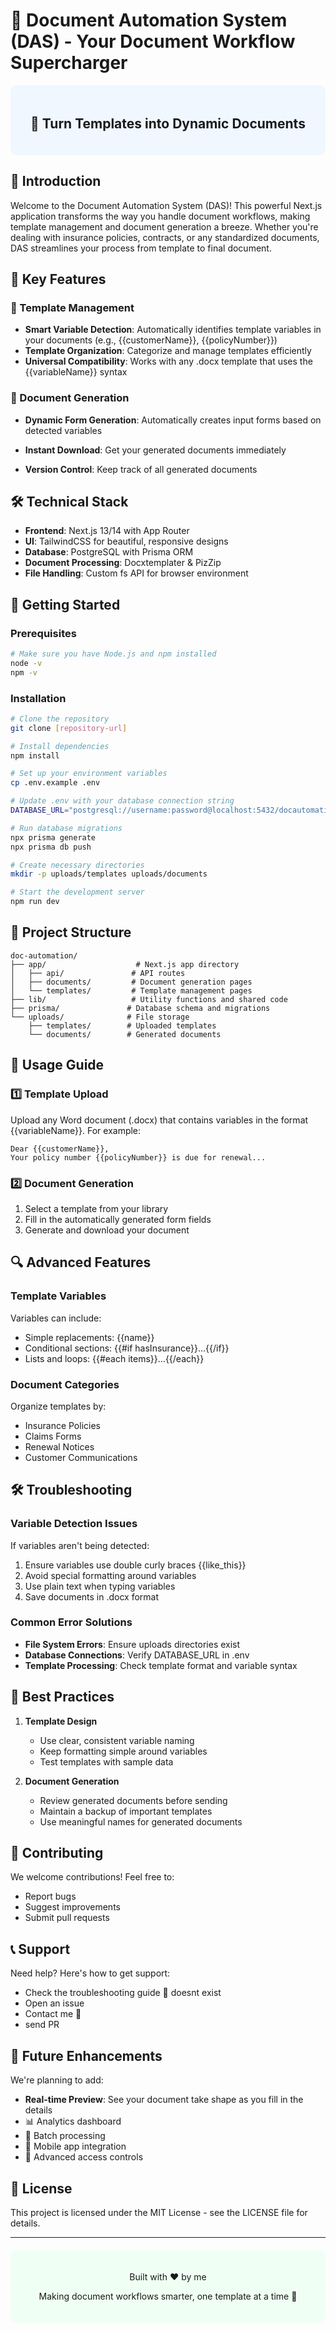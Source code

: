 # 🚀 Document Automation System (DAS) - Your Document Workflow Supercharger

<div align="center" style="background-color: #f0f7ff; padding: 20px; border-radius: 10px;">
  <h2>💫 Turn Templates into Dynamic Documents</h2>
</div>

## 🌟 Introduction

Welcome to the Document Automation System (DAS)! This powerful Next.js application transforms the way you handle document workflows, making template management and document generation a breeze. Whether you're dealing with insurance policies, contracts, or any standardized documents, DAS streamlines your process from template to final document.

## 🎯 Key Features

### 📝 Template Management
- **Smart Variable Detection**: Automatically identifies template variables in your documents (e.g., {{customerName}}, {{policyNumber}})
- **Template Organization**: Categorize and manage templates efficiently
- **Universal Compatibility**: Works with any .docx template that uses the {{variableName}} syntax

### 🔄 Document Generation
- **Dynamic Form Generation**: Automatically creates input forms based on detected variables

- **Instant Download**: Get your generated documents immediately
- **Version Control**: Keep track of all generated documents

## 🛠️ Technical Stack

- **Frontend**: Next.js 13/14 with App Router
- **UI**: TailwindCSS for beautiful, responsive designs
- **Database**: PostgreSQL with Prisma ORM
- **Document Processing**: Docxtemplater & PizZip
- **File Handling**: Custom fs API for browser environment

## 🚀 Getting Started

### Prerequisites
```bash
# Make sure you have Node.js and npm installed
node -v
npm -v
```

### Installation
```bash
# Clone the repository
git clone [repository-url]

# Install dependencies
npm install

# Set up your environment variables
cp .env.example .env

# Update .env with your database connection string
DATABASE_URL="postgresql://username:password@localhost:5432/docautomation"

# Run database migrations
npx prisma generate
npx prisma db push

# Create necessary directories
mkdir -p uploads/templates uploads/documents

# Start the development server
npm run dev
```

## 📂 Project Structure

```
doc-automation/
├── app/                    # Next.js app directory
│   ├── api/               # API routes
│   ├── documents/         # Document generation pages
│   └── templates/         # Template management pages
├── lib/                   # Utility functions and shared code
├── prisma/               # Database schema and migrations
└── uploads/              # File storage
    ├── templates/        # Uploaded templates
    └── documents/        # Generated documents
```

## 🎨 Usage Guide

### 1️⃣ Template Upload
Upload any Word document (.docx) that contains variables in the format {{variableName}}. For example:
```
Dear {{customerName}},
Your policy number {{policyNumber}} is due for renewal...
```

### 2️⃣ Document Generation
1. Select a template from your library
2. Fill in the automatically generated form fields
3. Generate and download your document

## 🔍 Advanced Features

### Template Variables
Variables can include:
- Simple replacements: {{name}}
- Conditional sections: {{#if hasInsurance}}...{{/if}}
- Lists and loops: {{#each items}}...{{/each}}

### Document Categories
Organize templates by:
- Insurance Policies
- Claims Forms
- Renewal Notices
- Customer Communications

## 🛠️ Troubleshooting

### Variable Detection Issues
If variables aren't being detected:
1. Ensure variables use double curly braces {{like_this}}
2. Avoid special formatting around variables
3. Use plain text when typing variables
4. Save documents in .docx format

### Common Error Solutions
- **File System Errors**: Ensure uploads directories exist
- **Database Connections**: Verify DATABASE_URL in .env
- **Template Processing**: Check template format and variable syntax

## 🌟 Best Practices

1. **Template Design**
   - Use clear, consistent variable naming
   - Keep formatting simple around variables
   - Test templates with sample data

2. **Document Generation**
   - Review generated documents before sending
   - Maintain a backup of important templates
   - Use meaningful names for generated documents

## 🤝 Contributing

We welcome contributions! Feel free to:
- Report bugs
- Suggest improvements
- Submit pull requests

## 📞 Support

Need help? Here's how to get support:
- Check the troubleshooting guide 🥲 doesnt exist 
- Open an issue
- Contact me 👀
- send PR

## 🎉 Future Enhancements

We're planning to add:
- **Real-time Preview**: See your document take shape as you fill in the details
- 📊 Analytics dashboard
- 🔄 Batch processing
- 📱 Mobile app integration
- 🔐 Advanced access controls

## 📜 License

This project is licensed under the MIT License - see the LICENSE file for details.

---

<div align="center" style="background-color: #f0fff4; padding: 20px; border-radius: 10px; margin-top: 20px;">
  <p>Built with ❤️ by me</p>
  <p>Making document workflows smarter, one template at a time 🚀</p>
</div>
